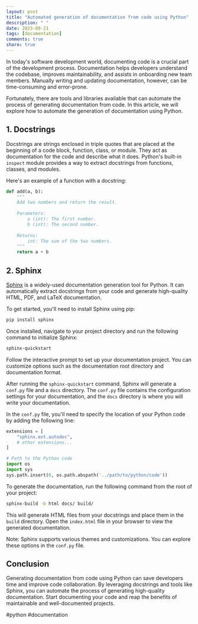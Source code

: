 ```yaml
---
layout: post
title: "Automated generation of documentation from code using Python"
description: " "
date: 2023-09-21
tags: [documentation]
comments: true
share: true
---
```


In today's software development world, documenting code is a crucial part of the development process. Documentation helps developers understand the codebase, improves maintainability, and assists in onboarding new team members. Manually writing and updating documentation, however, can be time-consuming and error-prone.

Fortunately, there are tools and libraries available that can automate the process of generating documentation from code. In this article, we will explore how to automate the generation of documentation using Python.

## 1. Docstrings

Docstrings are strings enclosed in triple quotes that are placed at the beginning of a code block, function, class, or module. They act as documentation for the code and describe what it does. Python's built-in `inspect` module provides a way to extract docstrings from functions, classes, and modules.

Here's an example of a function with a docstring:

```python
def add(a, b):
    """
    Add two numbers and return the result.
    
    Parameters:
        a (int): The first number.
        b (int): The second number.
    
    Returns:
        int: The sum of the two numbers.
    """
    return a + b
```

## 2. Sphinx

[Sphinx](https://www.sphinx-doc.org) is a widely-used documentation generation tool for Python. It can automatically extract docstrings from your code and generate high-quality HTML, PDF, and LaTeX documentation.

To get started, you'll need to install Sphinx using pip:

```bash
pip install sphinx
```

Once installed, navigate to your project directory and run the following command to initialize Sphinx:

```bash
sphinx-quickstart
```

Follow the interactive prompt to set up your documentation project. You can customize options such as the documentation root directory and documentation format.

After running the `sphinx-quickstart` command, Sphinx will generate a `conf.py` file and a `docs` directory. The `conf.py` file contains the configuration settings for your documentation, and the `docs` directory is where you will write your documentation.

In the `conf.py` file, you'll need to specify the location of your Python code by adding the following line:

```python
extensions = [
    "sphinx.ext.autodoc",
    # other extensions...
]

# Path to the Python code
import os
import sys
sys.path.insert(0, os.path.abspath('../path/to/python/code'))
```

To generate the documentation, run the following command from the root of your project:

```bash
sphinx-build -b html docs/ build/
```

This will generate HTML files from your docstrings and place them in the `build` directory. Open the `index.html` file in your browser to view the generated documentation.

Note: Sphinx supports various themes and customizations. You can explore these options in the `conf.py` file.

## Conclusion

Generating documentation from code using Python can save developers time and improve code collaboration. By leveraging docstrings and tools like Sphinx, you can automate the process of generating high-quality documentation. Start documenting your code and reap the benefits of maintainable and well-documented projects.

#python #documentation